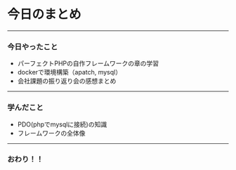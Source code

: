 # 今日のまとめ

---


### 今日やったこと
- パーフェクトPHPの自作フレームワークの章の学習
- dockerで環境構築（apatch, mysql）
- 会社課題の振り返り会の感想まとめ


---


### 学んだこと
- PDO(phpでmysqlに接続)の知識
- フレームワークの全体像


---


### おわり！！
